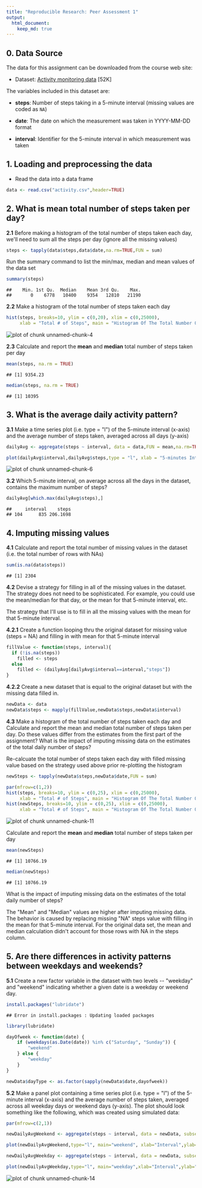 ```yaml
---
title: "Reproducible Research: Peer Assessment 1"
output: 
  html_document:
    keep_md: true
---
```


## 0. Data Source

The data for this assignment can be downloaded from the course web
site:

* Dataset: [Activity monitoring data](https://d396qusza40orc.cloudfront.net/repdata%2Fdata%2Factivity.zip) [52K]

The variables included in this dataset are:

* **steps**: Number of steps taking in a 5-minute interval (missing
    values are coded as `NA`)

* **date**: The date on which the measurement was taken in YYYY-MM-DD
    format

* **interval**: Identifier for the 5-minute interval in which
    measurement was taken

## 1. Loading and preprocessing the data

* Read the data into a data frame

```r
data <- read.csv("activity.csv",header=TRUE)
```

## 2. What is mean total number of steps taken per day?

**2.1** Before making a histogram of the total number of steps taken each day, we'll need to sum all the steps per day (ignore all the missing values)

```r
steps <- tapply(data$steps,data$date,na.rm=TRUE,FUN = sum)
```

Run the summary command to list the min/max, median and mean values of the data set

```r
summary(steps)
```

```
##    Min. 1st Qu.  Median    Mean 3rd Qu.    Max. 
##       0    6778   10400    9354   12810   21190
```

**2.2** Make a histogram of the total number of steps taken each day

```r
hist(steps, breaks=10, ylim = c(0,20), xlim = c(0,25000), 
     xlab = "Total # of Steps", main = "Histogram Of The Total Number Of Steps Taken Each Day")
```

![plot of chunk unnamed-chunk-4](figure/unnamed-chunk-4-1.png)

**2.3** Calculate and report the **mean** and **median** total number of steps taken per day

```r
mean(steps, na.rm = TRUE)
```

```
## [1] 9354.23
```

```r
median(steps, na.rm = TRUE)
```

```
## [1] 10395
```

## 3. What is the average daily activity pattern?

**3.1** Make a time series plot (i.e. type = "l") of the 5-minute interval (x-axis) and the average number of steps taken, averaged across all days (y-axis)


```r
dailyAvg <- aggregate(steps ~ interval, data = data,FUN = mean,na.rm=TRUE)

plot(dailyAvg$interval,dailyAvg$steps,type = "l", xlab = "5-minutes Interval",ylab = "Average # of Steps Taken", main = "Average Daily Activity Pattern")
```

![plot of chunk unnamed-chunk-6](figure/unnamed-chunk-6-1.png)

**3.2** Which 5-minute interval, on average across all the days in the dataset, contains the maximum number of steps?


```r
dailyAvg[which.max(dailyAvg$steps),]
```

```
##     interval    steps
## 104      835 206.1698
```

## 4. Imputing missing values

**4.1** Calculate and report the total number of missing values in the dataset (i.e. the total number of rows with NAs)

```r
sum(is.na(data$steps))
```

```
## [1] 2304
```

**4.2** Devise a strategy for filling in all of the missing values in the dataset. The strategy does not need to be sophisticated. For example, you could use the mean/median for that day, or the mean for that 5-minute interval, etc.

The strategy that I'll use is to fill in all the missing values with the mean for that 5-minute interval.

**4.2.1** Create a function looping thru the original dataset for missing value (steps = NA) and filling in with mean for that 5-minute interval


```r
fillValue <- function(steps, interval){
  if (!is.na(steps))
    filled <- steps
  else
    filled <- (dailyAvg[dailyAvg$interval==interval,"steps"])
}
```

**4.2.2** Create a new dataset that is equal to the original dataset but with the missing data filled in.


```r
newData <- data
newData$steps <- mapply(fillValue,newData$steps,newData$interval)
```

**4.3** Make a histogram of the total number of steps taken each day and Calculate and report the mean and median total number of steps taken per day. Do these values differ from the estimates from the first part of the assignment? What is the impact of imputing missing data on the estimates of the total daily number of steps?

Re-calcuate the total number of steps taken each day with filled missing value based on the strategy used above prior re-plotting the histogram


```r
newSteps <- tapply(newData$steps,newData$date,FUN = sum)

par(mfrow=c(1,2))
hist(steps, breaks=10, ylim = c(0,25), xlim = c(0,25000), 
     xlab = "Total # of Steps", main = "Histogram Of The Total Number Of Steps\n Taken Each Day (With Missing Value)")
hist(newSteps, breaks=10, ylim = c(0,25), xlim = c(0,25000), 
     xlab = "Total # of Steps", main = "Histogram Of The Total Number Of Steps\n Taken Each Day (Filled Missing Value)")
```

![plot of chunk unnamed-chunk-11](figure/unnamed-chunk-11-1.png)

Calculate and report the **mean** and **median** total number of steps taken per day


```r
mean(newSteps)
```

```
## [1] 10766.19
```

```r
median(newSteps)
```

```
## [1] 10766.19
```

What is the impact of imputing missing data on the estimates of the total daily number of steps?

The "Mean" and "Median" values are higher after imputing missing data.  The behavior is caused by replacing missing "NA" steps value with filling in the mean for that 5-minute interval.  For the original data set, the mean and median calculation didn't account for those rows with NA in the steps column.

## 5. Are there differences in activity patterns between weekdays and weekends?

**5.1** Create a new factor variable in the dataset with two levels -- "weekday" and "weekend" indicating whether a given date is a weekday or weekend day.


```r
install.packages("lubridate")
```

```
## Error in install.packages : Updating loaded packages
```

```r
library(lubridate)

dayOfweek <- function(date) {
    if (weekdays(as.Date(date)) %in% c("Saturday", "Sunday")) {
        "weekend"
    } else {
        "weekday"
    }
}

newData$dayType <- as.factor(sapply(newData$date,dayofweek))
```

**5.2** Make a panel plot containing a time series plot (i.e. type = "l") of the 5-minute interval (x-axis) and the average number of steps taken, averaged across all weekday days or weekend days (y-axis). The plot should look something like the following, which was created using simulated data:


```r
par(mfrow=c(2,1))

newDailyAvgWeekend <- aggregate(steps ~ interval, data = newData, subset = (newData$dayType=="weekend"),FUN = mean)

plot(newDailyAvgWeekend,type="l", main="weekend", xlab="Interval",ylab="Number of Steps")

newDailyAvgWeekday <- aggregate(steps ~ interval, data = newData, subset = (newData$dayType=="weekday"),FUN = mean)

plot(newDailyAvgWeekday,type="l", main="weekday",xlab="Interval",ylab="Number of Steps")
```

![plot of chunk unnamed-chunk-14](figure/unnamed-chunk-14-1.png)
